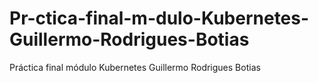 # Pr-ctica-final-m-dulo-Kubernetes-Guillermo-Rodrigues-Botias
Práctica final módulo Kubernetes Guillermo Rodrigues Botias
